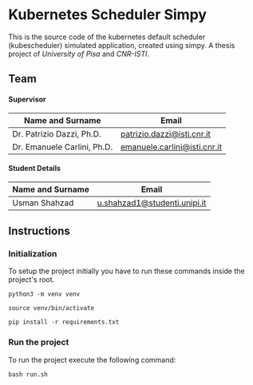 # Kubernetes Scheduler Simpy
This is the source code of the kubernetes default scheduler (kubescheduler) simulated application, created using simpy.
A thesis project of *University of Pisa* and *CNR-ISTI*.

## Team

#### Supervisor

|Name and Surname            | Email                       |
|----------------------------|-----------------------------|
|Dr. Patrizio Dazzi, Ph.D.   |patrizio.dazzi@isti.cnr.it   |
|Dr. Emanuele Carlini, Ph.D. |emanuele.carlini@isti.cnr.it |

#### Student Details

|Name and Surname  | Email                         |
|------------------|-------------------------------|
|Usman Shahzad     |u.shahzad1@studenti.unipi.it   |


## Instructions

### Initialization

To setup the project initially you have to run these commands
inside the project's root.

`python3 -m venv venv`

`source venv/bin/activate`

`pip install -r requirements.txt`

### Run the project

To run the project execute the following command:

`bash run.sh`
